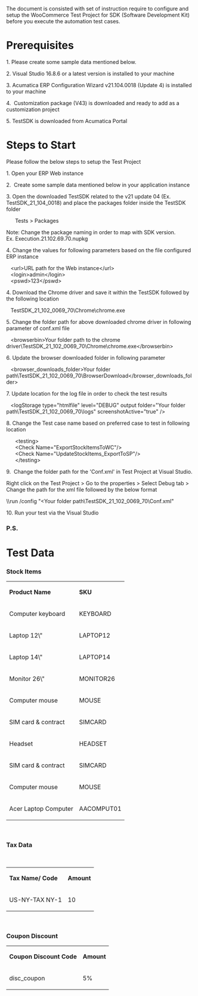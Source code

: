 
<p>The document is consisted with set of instruction require to configure and setup the WooCommerce Test Project for SDK (Software Development Kit) before you execute the automation test cases.</p>
<h1>Prerequisites</h1>
<p>1. Please create some sample data mentioned below.</p>
<p>2. Visual Studio 16.8.6 or a latest version is installed to your machine</p>
<p>3. Acumatica ERP Configuration Wizard v21.104.0018 (Update 4) is installed to your machine</p>
<p>4.&nbsp; Customization package (V43) is downloaded and ready to add as a customization project</p>
<p>5. TestSDK is downloaded from Acumatica Portal</p>
<h1>Steps to Start</h1>
<p>Please follow the below steps to setup the Test Project</p>
<p>1. Open your ERP Web instance</p>
<p>2.&nbsp; Create some sample data mentioned below in your application instance</p>
<p>3. Open the downloaded TestSDK related to the v21 update 04 (Ex. TestSDK_21_104_0018) and place the packages folder inside the TestSDK folder</p>
<p>&nbsp; &nbsp; &nbsp; Tests &gt; Packages</p>
<p>Note: Change the package naming in order to map with SDK version. Ex.&nbsp;Execution.21.102.69.70.nupkg&nbsp;</p>
<p>4. Change the values for following parameters based on the file configured ERP instance</p>
<p>&nbsp; &nbsp;&lt;url&gt;URL path for the Web instance<a>&lt;/url</a>&gt;<br />&nbsp; &nbsp;&lt;login&gt;admin&lt;/login&gt;<br />&nbsp; &nbsp;&lt;pswd&gt;123&lt;/pswd&gt;</p>
<p>4. Download the Chrome driver and save it within the TestSDK followed by the following location</p>
<p>&nbsp; &nbsp;TestSDK_21_102_0069_70\Chrome\chrome.exe</p>
<p>5. Change the folder path for above downloaded chrome driver in following parameter&nbsp;of conf.xml file</p>
<p>&nbsp; &nbsp;&lt;browserbin&gt;Your folder path to the chrome driver\TestSDK_21_102_0069_70\Chrome\chrome.exe&lt;/browserbin&gt;</p>
<p>6. Update the browser downloaded folder in following parameter</p>
<p>&nbsp; &nbsp;&lt;browser_downloads_folder&gt;Your folder path\TestSDK_21_102_0069_70\BrowserDownload&lt;/browser_downloads_folder&gt;</p>
<p>7. Update location for the log file in order to check the test results</p>
<p>&nbsp; &nbsp;&lt;logStorage type=&quot;htmlfile&quot; level=&quot;DEBUG&quot; output folder=&quot;Your folder path\TestSDK_21_102_0069_70\logs&quot; screenshotActive=&quot;true&quot; /&gt;</p>
<p>8. Change the Test case name based on preferred case to test in following location</p>
<p>&nbsp; &nbsp; &nbsp; &lt;testing&gt;<br />&nbsp; &nbsp; &nbsp; &lt;Check Name=&quot;ExportStockItemsToWC&quot;/&gt;<br />&nbsp; &nbsp; &nbsp; &lt;Check Name=&quot;UpdateStockItems_ExportToSP&quot;/&gt;<br />&nbsp; &nbsp; &nbsp; &lt;/testing&gt;</p>
<p>9.&nbsp; Change the folder path for the 'Conf.xml' in Test Project at Visual Studio.&nbsp;</p>
<p>Right click on the Test Project &gt; Go to the properties &gt; Select Debug tab &gt; Change the path for the xml file followed by the below format</p>
<p>\\run /config &quot;&lt;Your folder path\TestSDK_21_102_0069_70\Conf.xml&quot;</p>
<p>10. Run your test via the Visual Studio</p>

<h3>P.S.</h3>
<h1>Test Data</h1>
<h3>Stock Items</h3>
<table>
<tbody>
<tr>
<td>
<p><strong>Product Name</strong></p></td>
<td>
<p><strong>SKU</strong></p></td></tr>
<tr>
<td>
<p>Computer keyboard</p></td>
<td>
<p>KEYBOARD</p></td></tr>
<tr>
<td>
<p>Laptop 12\&quot;</p></td>
<td>
<p>LAPTOP12</p></td></tr>
<tr>
<td>
<p>Laptop 14\&quot;</p></td>
<td>
<p>LAPTOP14</p></td></tr>
<tr>
<td>
<p>Monitor 26\&quot;</p></td>
<td>
<p>MONITOR26</p></td></tr>
<tr>
<td>
<p>Computer mouse</p></td>
<td>
<p>MOUSE</p></td></tr>
<tr>
<td>
<p>SIM card &amp; contract</p></td>
<td>
<p>SIMCARD</p></td></tr>
<tr>
<td>
<p>Headset</p></td>
<td>
<p>HEADSET</p></td></tr>
<tr>
<td>
<p>SIM card &amp; contract</p></td>
<td>
<p>SIMCARD</p></td></tr>
<tr>
<td>
<p>Computer mouse</p></td>
<td>
<p>MOUSE</p></td></tr>
<tr>
<td>
<p>Acer Laptop Computer</p></td>
<td>
<p>AACOMPUT01</p></td></tr></tbody></table>
<p>&nbsp;</p>
<h3>Tax Data</h3>
<p>&nbsp;</p>
<table>
<tbody>
<tr>
<td>
<p><strong>Tax Name/ Code</strong></p></td>
<td>
<p><strong>Amount</strong></p></td></tr>
<tr>
<td>
<p>US-NY-TAX NY-1</p></td>
<td>
<p>10</p></td></tr></tbody></table>
<p>&nbsp;</p>
<h3>Coupon Discount</h3>
<table>
<tbody>
<tr>
<td>
<p><strong>Coupon Discount Code</strong></p></td>
<td>
<p><strong>Amount</strong></p></td></tr>
<tr>
<td>
<p>disc_coupon</p></td>
<td>
<p>5%</p></td></tr></tbody></table>
<p>&nbsp;</p>
<p>&nbsp;</p>
